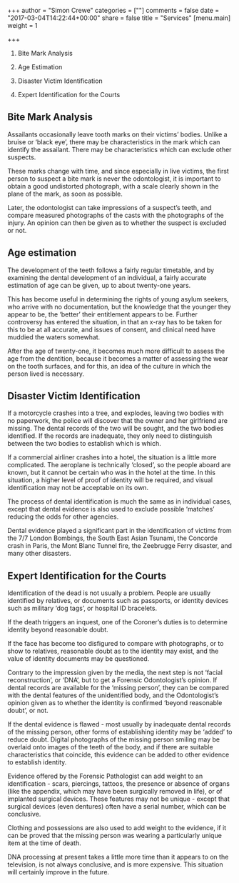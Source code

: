 +++
author = "Simon Crewe"
categories = [""]
comments = false
date = "2017-03-04T14:22:44+00:00"
share = false
title = "Services"
[menu.main]
weight = 1

+++

1.  Bite Mark Analysis

2.  Age Estimation

3.  Disaster Victim Identification

4.  Expert Identification for the Courts

## Bite Mark Analysis

Assailants occasionally leave tooth marks on their victims’ bodies. Unlike a bruise or ‘black eye’, there may be characteristics in the mark which can identify the assailant. There may be characteristics which can exclude other suspects.

These marks change with time, and since especially in live victims, the first person to suspect a bite mark is never the odontologist, it is important to obtain a good undistorted photograph, with a scale clearly shown in the plane of the mark, as soon as possible.

Later, the odontologist can take impressions of a suspect’s teeth, and compare measured photographs of the casts with the photographs of the injury. An opinion can then be given as to whether the suspect is excluded or not.

## Age estimation

The development of the teeth follows a fairly regular timetable, and by examining the dental development of an individual, a fairly accurate estimation of age can be given, up to about twenty-one years.

This has become useful in determining the rights of young asylum seekers, who arrive with no documentation, but the knowledge that the younger they appear to be, the ‘better’ their entitlement appears to be. Further controversy has entered the situation, in that an x-ray has to be taken for this to be at all accurate, and issues of consent, and clinical need have muddied the waters somewhat.

After the age of twenty-one, it becomes much more difficult to assess the age from the dentition, because it becomes a matter of assessing the wear on the tooth surfaces, and for this, an idea of the culture in which the person lived is necessary.

## Disaster Victim Identification

If a motorcycle crashes into a tree, and explodes, leaving two bodies with no paperwork, the police will discover that the owner and her girlfriend are missing. The dental records of the two will be sought, and the two bodies identified. If the records are inadequate, they only need to distinguish between the two bodies to establish which is which.

If a commercial airliner crashes into a hotel, the situation is a little more complicated. The aeroplane is technically ‘closed’, so the people aboard are known, but it cannot be certain who was in the hotel at the time. In this situation, a higher level of proof of identity will be required, and visual identification may not be acceptable on its own.

The process of dental identification is much the same as in individual cases, except that dental evidence is also used to exclude possible ‘matches’ reducing the odds for other agencies.

Dental evidence played a significant part in the identification of victims from the 7/7 London Bombings, the South East Asian Tsunami, the Concorde crash in Paris, the Mont Blanc Tunnel fire, the Zeebrugge Ferry disaster, and many other disasters.

## Expert Identification for the Courts

Identification of the dead is not usually a problem. People are usually identified by relatives, or documents such as passports, or identity devices such as military ‘dog tags’, or hospital ID bracelets.

If the death triggers an inquest, one of the Coroner’s duties is to determine identity beyond reasonable doubt.

If the face has become too disfigured to compare with photographs, or to show to relatives, reasonable doubt as to the identity may exist, and the value of identity documents may be questioned.

Contrary to the impression given by the media, the next step is not ‘facial reconstruction’, or ‘DNA’, but to get a Forensic Odontologist’s opinion. If dental records are available for the ‘missing person’, they can be compared with the dental features of the unidentified body, and the Odontologist’s opinion given as to whether the identity is confirmed ‘beyond reasonable doubt’, or not.

If the dental evidence is flawed - most usually by inadequate dental records of the missing person, other forms of establishing identity may be ‘added’ to reduce doubt. Digital photographs of the missing person smiling may be overlaid onto images of the teeth of the body, and if there are suitable characteristics that coincide, this evidence can be added to other evidence to establish identity.

Evidence offered by the Forensic Pathologist can add weight to an identification - scars, piercings, tattoos, the presence or absence of organs (like the appendix, which may have been surgically removed in life), or of implanted surgical devices. These features may not be unique - except that surgical devices (even dentures) often have a serial number, which can be conclusive.

Clothing and possessions are also used to add weight to the evidence, if it can be proved that the missing person was wearing a particularly unique item at the time of death.

DNA processing at present takes a little more time than it appears to on the television, is not always conclusive, and is more expensive. This situation will certainly improve in the future.